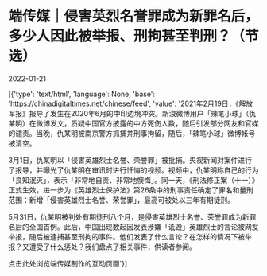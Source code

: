# 端传媒｜侵害英烈名誉罪成为新罪名后，多少人因此被举报、刑拘甚至判刑？（节选）

2022-01-21

[{'type': 'text/html', 'language': None, 'base': 'https://chinadigitaltimes.net/chinese/feed', 'value': '2021年2月19日，《解放军报》报导了发生在2020年6月的中印边境冲突。新浪微博用户「辣笔小球」（仇某明）在微博发文，质疑中国官方披露的中方死伤人数，随后引发部分网友和官媒的谴责。当晚，仇某明被南京警方抓捕并刑事拘留，随后，「辣笔小球」微博帐号被清空。

3月1日，仇某明以「侵害英雄烈士名誉、荣誉罪」被批捕。央视新闻对案件进行了报导，并曝光了仇某明在审讯时进行忏悔的视频。视频中，仇某明称自己的行为「良知泯灭」，表示「非常地自责、非常地懊悔」。同一天，《刑法修正案（十一）》正式生效，进一步为《英雄烈士保护法》第26条中的刑事责任确定了罪名和量刑范围：新增「侵害英雄烈士名誉、荣誉罪」，最高可被处以三年有期徒刑。

5月31日，仇某明被判处有期徒刑八个月，是侵害英雄烈士名誉、荣誉罪成为新罪名后的全国首例。此后，中国出现数起因发表涉嫌「诋毁」英雄烈士的言论被网友举报，随后被逮捕甚至刑拘的事件。他们发表了什么言论？在怎样的情况下被举报？又遭受了什么惩处？我们盘点了相关事件，供读者参阅。

点击此处浏览端传媒制作的互动页面'}]